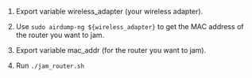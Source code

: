 1. Export variable wireless_adapter (your wireless adapter).

2. Use `sudo airdump-ng ${wireless_adapter}` to get the MAC address of the router you want to jam.

3. Export variable mac_addr (for the router you want to jam).

4. Run `./jam_router.sh`
